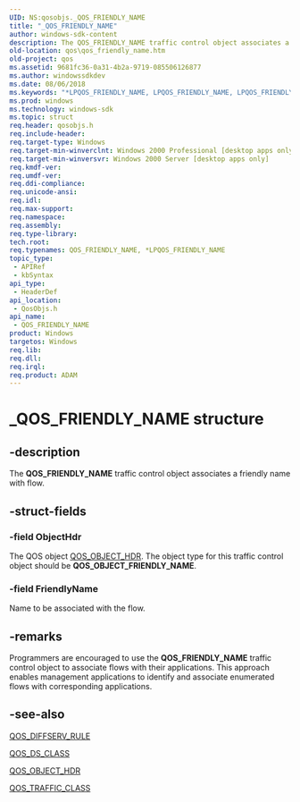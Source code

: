 ```yaml
---
UID: NS:qosobjs._QOS_FRIENDLY_NAME
title: "_QOS_FRIENDLY_NAME"
author: windows-sdk-content
description: The QOS_FRIENDLY_NAME traffic control object associates a friendly name with flow.
old-location: qos\qos_friendly_name.htm
old-project: qos
ms.assetid: 9681fc36-0a31-4b2a-9719-085506126877
ms.author: windowssdkdev
ms.date: 08/06/2018
ms.keywords: "*LPQOS_FRIENDLY_NAME, LPQOS_FRIENDLY_NAME, LPQOS_FRIENDLY_NAME structure pointer [QOS], QOS_FRIENDLY_NAME, QOS_FRIENDLY_NAME structure [QOS], _QOS_FRIENDLY_NAME, _gqos_qos_friendly_name, qos.qos_friendly_name, qosobjs/LPQOS_FRIENDLY_NAME, qosobjs/QOS_FRIENDLY_NAME"
ms.prod: windows
ms.technology: windows-sdk
ms.topic: struct
req.header: qosobjs.h
req.include-header: 
req.target-type: Windows
req.target-min-winverclnt: Windows 2000 Professional [desktop apps only]
req.target-min-winversvr: Windows 2000 Server [desktop apps only]
req.kmdf-ver: 
req.umdf-ver: 
req.ddi-compliance: 
req.unicode-ansi: 
req.idl: 
req.max-support: 
req.namespace: 
req.assembly: 
req.type-library: 
tech.root: 
req.typenames: QOS_FRIENDLY_NAME, *LPQOS_FRIENDLY_NAME
topic_type:
 - APIRef
 - kbSyntax
api_type:
 - HeaderDef
api_location:
 - QosObjs.h
api_name:
 - QOS_FRIENDLY_NAME
product: Windows
targetos: Windows
req.lib: 
req.dll: 
req.irql: 
req.product: ADAM
---
```


# _QOS_FRIENDLY_NAME structure


## -description


The 
<b>QOS_FRIENDLY_NAME</b> traffic control object associates a friendly name with flow.


## -struct-fields




### -field ObjectHdr

The QOS object 
<a href="https://msdn.microsoft.com/a2021d70-e7ef-4c2a-8800-1a1d7540ce02">QOS_OBJECT_HDR</a>. The object type for this traffic control object should be 
<b>QOS_OBJECT_FRIENDLY_NAME</b>.


### -field FriendlyName

Name to be associated with the flow.


## -remarks



Programmers are encouraged to use the 
<b>QOS_FRIENDLY_NAME</b> traffic control object to associate flows with their applications. This approach enables management applications to identify and associate enumerated flows with corresponding applications.




## -see-also




<a href="https://msdn.microsoft.com/732cfbec-4175-4397-854f-0d2a930e11bc">QOS_DIFFSERV_RULE</a>



<a href="https://msdn.microsoft.com/56eca8ef-2b6e-4380-869c-bf1a4c8fdb1f">QOS_DS_CLASS</a>



<a href="https://msdn.microsoft.com/a2021d70-e7ef-4c2a-8800-1a1d7540ce02">QOS_OBJECT_HDR</a>



<a href="https://msdn.microsoft.com/60c6492f-ddcf-401c-8121-2349b89eb223">QOS_TRAFFIC_CLASS</a>
 

 

